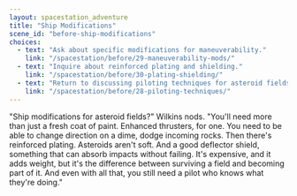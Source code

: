 ```yaml
---
layout: spacestation_adventure
title: "Ship Modifications"
scene_id: "before-ship-modifications"
choices:
  - text: "Ask about specific modifications for maneuverability."
    link: "/spacestation/before/29-maneuverability-mods/"
  - text: "Inquire about reinforced plating and shielding."
    link: "/spacestation/before/30-plating-shielding/"
  - text: "Return to discussing piloting techniques for asteroid fields."
    link: "/spacestation/before/28-piloting-techniques/"
---
```


"Ship modifications for asteroid fields?" Wilkins nods. "You'll need more than just a fresh coat of paint. Enhanced thrusters, for one. You need to be able to change direction on a dime, dodge incoming rocks. Then there's reinforced plating. Asteroids aren't soft. And a good deflector shield, something that can absorb impacts without failing. It's expensive, and it adds weight, but it's the difference between surviving a field and becoming part of it. And even with all that, you still need a pilot who knows what they're doing."
